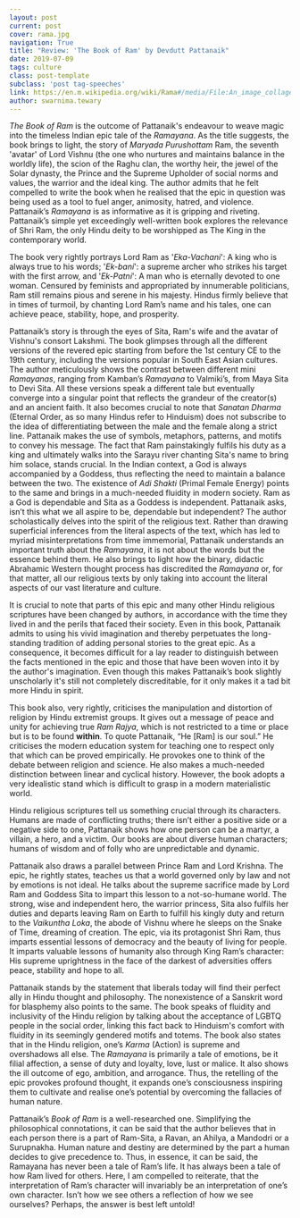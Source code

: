 ```yaml
---
layout: post
current: post
cover: rama.jpg
navigation: True
title: "Review: 'The Book of Ram' by Devdutt Pattanaik"
date: 2019-07-09
tags: culture
class: post-template
subclass: 'post tag-speeches'
link: https://en.m.wikipedia.org/wiki/Rama#/media/File:An_image_collage_of_Hindu_deity_Rama.jpg
author: swarnima.tewary
---
```

*The Book of Ram* is the outcome of Pattanaik's endeavour to weave magic into the timeless Indian epic tale of the *Ramayana*. As the title suggests, the book brings to light, the story of *Maryada Purushottam* Ram, the seventh 'avatar' of Lord Vishnu (the one who nurtures and maintains balance in the worldly life), the scion of the Raghu clan, the worthy heir, the jewel of the Solar dynasty, the Prince and the Supreme Upholder of social norms and values, the warrior and the ideal king. The author admits that he felt compelled to write the book when he realised that the epic in question was being used as a tool to fuel anger, animosity, hatred, and violence. Pattanaik’s *Ramayana* is as informative as it is gripping and riveting. Pattanaik’s simple yet exceedingly well-written book explores the relevance of Shri Ram, the only Hindu deity to be worshipped as The King in the contemporary world.

The book very rightly portrays Lord Ram as '*Eka-Vachani*': A king who is always true to his words; '*Ek-bani*': a supreme archer who strikes his target with the first arrow, and '*Ek-Patni*': A man who is eternally devoted to one woman. Censured by feminists and appropriated by innumerable politicians, Ram still remains pious and serene in his majesty. Hindus firmly believe that in times of turmoil, by chanting Lord Ram’s name and his tales, one can achieve peace, stability, hope, and prosperity.

Pattanaik’s story is through the eyes of Sita, Ram's wife and the avatar of Vishnu's consort Lakshmi. The book glimpses through all the different versions of the revered epic starting from before the 1st century CE to the 19th century, including the versions popular in South East Asian cultures. The author meticulously shows the contrast between different mini *Ramayanas*, ranging from Kamban’s *Ramayana* to Valmiki’s, from Maya Sita to Devi Sita. All these versions speak a different tale but eventually converge into a singular point that reflects the grandeur of the creator(s) and an ancient faith. It also becomes crucial to note that *Sanatan Dharma* (Eternal Order, as so many Hindus refer to Hinduism) does not subscribe to the idea of differentiating between the male and the female along a strict line. Pattanaik makes the use of symbols, metaphors, patterns, and motifs to convey his message. The fact that Ram painstakingly fulfils his duty as a king and ultimately walks into the Sarayu river chanting Sita's name to bring him solace, stands crucial. In the Indian context, a God is always accompanied by a Goddess, thus reflecting the need to maintain a balance between the two. The existence of *Adi Shakti* (Primal Female Energy) points to the same and brings in a much-needed fluidity in modern society. Ram as a God is dependable and Sita as a Goddess is independent. Pattanaik asks, isn’t this what we all aspire to be, dependable but independent? The author scholastically delves into the spirit of the religious text. Rather than drawing superficial inferences from the literal aspects of the text, which has led to myriad misinterpretations from time immemorial, Pattanaik understands an important truth about the *Ramayana*, it is not about the words but the essence behind them. He also brings to light how the binary, didactic Abrahamic Western thought process has discredited the *Ramayana* or, for that matter, all our religious texts by only taking into account the literal aspects of our vast literature and culture.

It is crucial to note that parts of this epic and many other Hindu religious scriptures have been changed by authors, in accordance with the time they lived in and the perils that faced their society. Even in this book, Pattanaik admits to using his vivid imagination and thereby perpetuates the long-standing tradition of adding personal stories to the great epic. As a consequence, it becomes difficult for a lay reader to distinguish between the facts mentioned in the epic and those that have been woven into it by the author's imagination. Even though this makes Pattanaik’s book slightly unscholarly it's still not completely discreditable, for it only makes it a tad bit more Hindu in spirit.

This book also, very rightly, criticises the manipulation and distortion of religion by Hindu extremist groups. It gives out a message of peace and unity for achieving true *Ram Rajya*, which is not restricted to a time or place but is to be found **within**. To quote Pattanaik, “He [Ram] is our soul.” He criticises the modern education system for teaching one to respect only that which can be proved empirically. He provokes one to think of the debate between religion and science. He also makes a much-needed distinction between linear and cyclical history. However, the book adopts a very idealistic stand which is difficult to grasp in a modern materialistic world.

Hindu religious scriptures tell us something crucial through its characters. Humans are made of conflicting truths; there isn’t either a positive side or a negative side to one, Pattanaik shows how one person can be a martyr, a villain, a hero, and a victim. Our books are about diverse human characters; humans of wisdom and of folly who are unpredictable and dynamic.

Pattanaik also draws a parallel between Prince Ram and Lord Krishna. The epic, he rightly states, teaches us that a world governed only by law and not by emotions is not ideal. He talks about the supreme sacrifice made by Lord Ram and Goddess Sita to impart this lesson to a not-so-humane world. The strong, wise and independent hero, the warrior princess, Sita also fulfils her duties and departs leaving Ram on Earth to fulfill his kingly duty and return to the *Vaikuntha Loka*, the abode of Vishnu where he sleeps on the Snake of Time, dreaming of creation. The epic, via its protagonist Shri Ram, thus imparts essential lessons of democracy and the beauty of living for people. It imparts valuable lessons of humanity also through King Ram’s character: His supreme uprightness in the face of the darkest of adversities offers peace, stability and hope to all.

Pattanaik stands by the statement that liberals today will find their perfect ally in Hindu thought and philosophy. The nonexistence of a Sanskrit word for blasphemy also points to the same. The book speaks of fluidity and inclusivity of the Hindu religion by talking about the acceptance of LGBTQ people in the social order, linking this fact back to Hinduism's comfort with fluidity in its seemingly gendered motifs and totems. The book also states that in the Hindu religion, one’s *Karma* (Action) is supreme and overshadows all else. The *Ramayana* is primarily a tale of emotions, be it filial affection, a sense of duty and loyalty, love, lust or malice. It also shows the ill outcome of ego, ambition, and arrogance. Thus, the retelling of the epic provokes profound thought, it expands one’s consciousness inspiring them to cultivate and realise one’s potential by overcoming the fallacies of human nature.

Pattanaik’s *Book of Ram* is a well-researched one. Simplifying the philosophical connotations, it can be said that the author believes that in each person there is a part of Ram-Sita, a Ravan, an Ahilya, a Mandodri or a Surupnakha. Human nature and destiny are determined by the part a human decides to give precedence to. Thus, in essence, it can be said, the Ramayana has never been a tale of Ram’s life. It has always been a tale of how Ram lived for others. Here, I am compelled to reiterate, that the interpretation of Ram’s character will invariably be an interpretation of one’s own character. Isn’t how we see others a reflection of how we see ourselves? Perhaps, the answer is best left untold!
